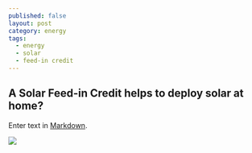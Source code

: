 ```yaml
---
published: false
layout: post
category: energy
tags:
  - energy
  - solar
  - feed-in credit
---
```

## A Solar Feed-in Credit helps to deploy solar at home?

Enter text in [Markdown](https://onestepoffthegrid.com.au/happiness-post-solar-electricity-bill-farewell-2017/). 


![](https://1bug6h3twe4ikg0cg1c750qt-wpengine.netdna-ssl.com/wp-content/uploads/2017/12/Screen-Shot-2017-12-20-at-2.12.05-pm-copy-768x732.jpg)